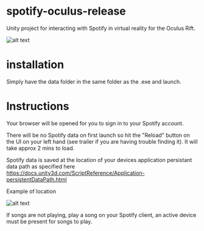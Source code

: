 # spotify-oculus-release

Unity project for interacting with Spotify in virtual reality for the Oculus Rift.

![alt text](https://i.imgur.com/ZP7kIFR.jpg)

# installation
Simply have the data folder in the same folder as the .exe and launch.

# Instructions
Your browser will be opened for you to sign in to your Spotify account.

There will be no Spotify data on first launch so hit the "Reload" button on the UI on your left hand (see trailer if you are having trouble finding it). It will take approx 2 mins to load.

Spotify data is saved at the location of your devices application persistant data path as specified here https://docs.unity3d.com/ScriptReference/Application-persistentDataPath.html 

Example of location

![alt text](https://i.imgur.com/Fp2UdnN.png)


If songs are not playing, play a song on your Spotify client, an active device must be present for songs to play.
